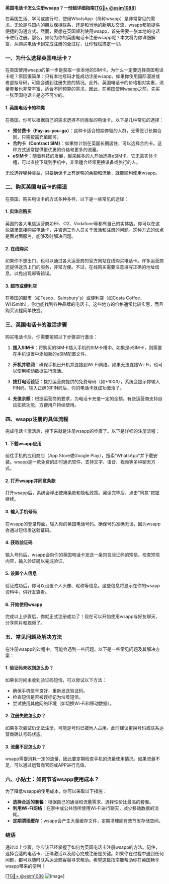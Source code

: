 **英国电话卡怎么注册wsapp？一份超详细指南[[TG💪+ @esim1088](https://t.me/s/esim1088)]**

在英国生活、学习或旅行时，使用WhatsApp（简称wsapp）是非常常见的需求。无论是与国内的朋友保持联系，还是和当地的新朋友交流，wsapp都能提供便捷的沟通方式。然而，要想在英国顺利使用wsapp，首先需要一张本地的电话卡进行注册。那么，如何为你的英国电话卡注册wsapp呢？本文将为你详细解答，从购买电话卡到完成注册的全过程，让你轻松搞定一切。

### 一、为什么选择英国电话卡？

在英国使用wsapp的第一步是获取一张本地的SIM卡。为什么一定要选择英国电话卡呢？原因很简单：只有本地号码才能成功注册wsapp。如果你使用国际漫游或者虚拟号码，可能会遇到注册失败的情况。此外，英国电话卡的价格相对实惠，流量套餐也非常丰富，适合不同预算的需求。因此，在英国使用wsapp之前，先买一张英国电话卡是必不可少的。

#### 1. 英国电话卡的种类

在英国，你可以根据自己的需求选择不同类型的电话卡。以下是几种常见的选择：

- **预付费卡（Pay-as-you-go）**：这种卡适合短期停留的人群，无需签订长期合同，只需按需充值即可。
- **合约卡（Contract SIM）**：如果你计划在英国长期居住，可以选择合约卡。这种方式通常提供更优惠的价格和更多的流量。
- **eSIM卡**：随着科技的发展，越来越多的人开始选择eSIM卡。它无需实体卡槽，可以直接下载到手机中，非常适合经常更换设备或旅行的人。

无论选择哪种类型，只要确保卡上有足够的余额和流量，就能顺利使用wsapp。

### 二、购买英国电话卡的渠道

在英国，购买电话卡的方式多种多样，以下是一些常见的途径：

#### 1. 实体店购买

英国的各大电信运营商如EE、O2、Vodafone等都有自己的实体店。你可以在这些店里直接购买电话卡，并咨询工作人员关于激活和注册的问题。这种方式的优点是面对面服务，能够及时解决问题。

#### 2. 在线购买

如果你不想出门，也可以通过各大运营商的官方网站在线购买电话卡。许多运营商还提供送货上门的服务，非常方便。不过，在线购买需要注意填写正确的地址信息，以免出现邮寄错误。

#### 3. 超市或便利店

在英国的超市（如Tesco、Sainsbury's）或便利店（如Costa Coffee、WHSmith），你也能找到各种品牌的电话卡。这些地方的价格通常比较实惠，而且购买流程简单快捷。

### 三、英国电话卡的激活步骤

购买电话卡后，你需要按照以下步骤进行激活：

1. **插入SIM卡**：将购买的SIM卡插入手机的SIM卡槽中。如果是eSIM卡，则需要在手机设置中添加新的eSIM配置文件。

2. **开机并联网**：确保手机已开机并连接到Wi-Fi网络。如果无法连接Wi-Fi，也可以使用移动数据进行激活。

3. **拨打电话验证**：拨打运营商提供的免费号码（如*100#），系统会提示你输入PIN码。输入正确的PIN码后，你的电话卡就成功激活了。

4. **充值余额**：根据运营商的要求，为电话卡充值一定的金额。有些运营商支持自动扣款功能，方便用户持续使用。

### 四、wsapp注册的具体流程

完成电话卡激活后，接下来就是注册wsapp的步骤了。以下是详细的注册流程：

#### 1. 下载wsapp应用

前往手机的应用商店（App Store或Google Play），搜索“WhatsApp”并下载安装。wsapp是一款免费的即时通讯软件，支持文字、语音、视频等多种聊天方式。

#### 2. 打开wsapp并同意条款

打开wsapp后，系统会弹出使用条款和隐私政策。阅读完毕后，点击“同意”按钮继续。

#### 3. 输入手机号码

在wsapp的登录界面，输入你的英国电话号码。确保号码准确无误，因为wsapp会通过短信发送验证码。

#### 4. 获取验证码

输入号码后，wsapp会向你的英国电话卡发送一条包含验证码的短信。检查短信内容，输入验证码以完成验证。

#### 5. 设置个人信息

验证成功后，你可以设置个人头像、昵称等信息。这些信息将显示在你的wsapp资料中，供好友查看。

#### 6. 开始使用wsapp

完成以上步骤后，你就正式注册成功了！现在可以开始使用wsapp与好友聊天、分享照片和视频了。

### 五、常见问题及解决方法

在注册wsapp的过程中，可能会遇到一些问题。以下是一些常见问题及其解决方案：

#### 1. 验证码未收到怎么办？

如果长时间未收到验证码短信，可以尝试以下方法：
- 确保手机信号良好，重新发送验证码。
- 检查短信是否被误标记为垃圾短信。
- 尝试使用其他网络环境（如切换Wi-Fi和移动数据）。

#### 2. 注册失败怎么办？

如果多次尝试仍无法注册，可能是号码已被他人占用。此时建议更换号码或联系运营商确认号码状态。

#### 3. 流量不足怎么办？

wsapp需要消耗一定的流量，因此要定期检查手机的流量使用情况。如果流量不足，可以通过运营商官网或APP进行充值。

### 六、小贴士：如何节省wsapp使用成本？

为了降低wsapp的使用成本，你可以采取以下措施：

- **选择合适的套餐**：根据自己的通话和流量需求，选择性价比最高的套餐。
- **利用Wi-Fi网络**：在家中或公共场所使用Wi-Fi进行聊天，减少移动数据的消耗。
- **定期清理缓存**：wsapp会产生大量缓存文件，定期清理能有效节省存储空间。

### 结语

通过以上步骤，你应该已经掌握了如何为英国电话卡注册wsapp的方法。记住，选择合适的电话卡、正确激活以及耐心完成注册是关键。如果你在过程中遇到任何问题，都可以随时联系运营商客服寻求帮助。希望这篇指南能帮助你在英国畅享wsapp带来的便利！

[[TG💪+ @esim1088](https://t.me/s/esim1088) ![Image](https://i.postimg.cc/4NQfJmqS/Snipaste-2025-05-13-00-14-12.png)]